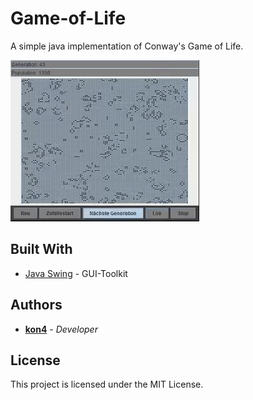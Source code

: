 # Game-of-Life
A simple java implementation of Conway's Game of Life.

![GOL](https://github.com/eightfour/Game-of-Life/blob/master/screenshots/gol.gif)

## Built With
* [Java Swing](https://docs.oracle.com/javase/7/docs/api/javax/swing/package-summary.html) - GUI-Toolkit

## Authors
* **[kon4](https://github.com/eightfour/)** - *Developer*

## License
This project is licensed under the MIT License.
